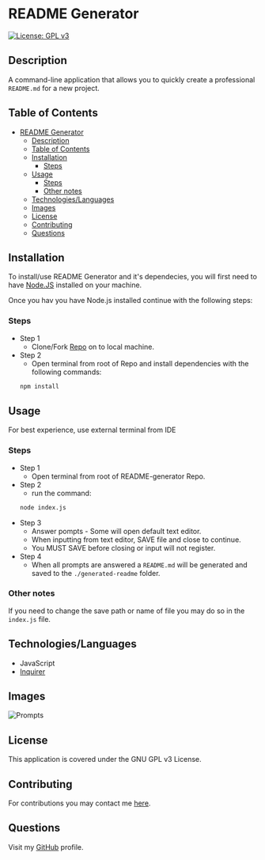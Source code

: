 # README Generator

[![License: GPL v3](https://img.shields.io/badge/License-GPLv3-blue.svg)](https://www.gnu.org/licenses/gpl-3.0)

## Description

A command-line application that allows you to quickly create a professional `README.md` for a new project.

## Table of Contents

- [README Generator](#readme-generator)
  - [Description](#description)
  - [Table of Contents](#table-of-contents)
  - [Installation](#installation)
    - [Steps](#steps)
  - [Usage](#usage)
    - [Steps](#steps-1)
    - [Other notes](#other-notes)
  - [Technologies/Languages](#technologieslanguages)
  - [Images](#images)
  - [License](#license)
  - [Contributing](#contributing)
  - [Questions](#questions)

## Installation

To install/use README Generator and it's dependecies, you will first need to have [Node.JS](https://nodejs.org/) installed on your machine.

Once you hav you have Node.js installed continue with the following steps:

### Steps

- Step 1
  - Clone/Fork [Repo](https://github.com/SebZG/README-generator) on to local machine.
- Step 2
  - Open terminal from root of Repo and install dependencies with the following commands:
  ```bash
  npm install
  ```

## Usage

For best experience, use external terminal from IDE

### Steps

- Step 1
  - Open terminal from root of README-generator Repo.
- Step 2
  - run the command:
  ```bash
  node index.js
  ```
- Step 3
  - Answer pompts - Some will open default text editor.
  - When inputting from text editor, SAVE file and close to continue.
  - You MUST SAVE before closing or input will not register.
- Step 4
  - When all prompts are answered a `README.md` will be generated and saved to the `./generated-readme` folder.

### Other notes

If you need to change the save path or name of file you may do so in the `index.js` file.

## Technologies/Languages

- JavaScript
- [Inquirer](https://www.npmjs.com/package//inquirer)

## Images

![Prompts](./assets/images/)

## License

This application is covered under the GNU GPL v3 License.

## Contributing

For contributions you may contact me [here](https://github.com/SebZG).

## Questions

Visit my [GitHub](https://github.com/SebZG) profile.
